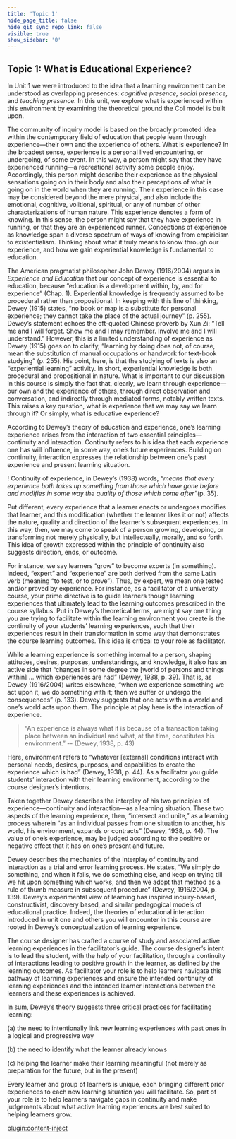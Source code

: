 ```yaml
---
title: 'Topic 1'
hide_page_title: false
hide_git_sync_repo_link: false
visible: true
show_sidebar: '0'
---
```


## Topic 1: What is Educational Experience?


In Unit 1 we were introduced to the idea that a learning environment can be understood as overlapping presences: *cognitive presence, social presence,* and *teaching presence.* In this unit, we explore what is experienced within this environment by examining the theoretical ground the CoI model is built upon.

The community of inquiry model is based on the broadly promoted idea within the contemporary field of education that people learn through experience—their own and the experience of others. What is experience? In the broadest sense, experience is a personal lived encountering, or undergoing, of some event. In this way, a person might say that they have experienced running—a recreational activity some people enjoy. Accordingly, this person might describe their experience as the physical sensations going on in their body and also their perceptions of what is going on in the world when they are running. Their experience in this case may be considered beyond the mere physical, and also include the emotional, cognitive, volitional, spiritual, or any of number of other characterizations of human nature. This experience denotes a form of knowing. In this sense, the person might say that they have experience in running, or that they are an experienced runner. Conceptions of experience as knowledge span a diverse spectrum of ways of knowing from empiricism to existentialism. Thinking about what it truly means to know through our experience, and how we gain experiential knowledge is fundamental to education.  

The American pragmatist philosopher John Dewey (1916/2004) argues in *Experience and Education* that our concept of experience is essential to education, because “education is a development within, by, and for experience” (Chap. 1). Experiential knowledge is frequently assumed to be procedural rather than propositional. In keeping with this line of thinking, Dewey (1915) states, “no book or map is a substitute for personal experience; they cannot take the place of the actual journey” (p. 255). Dewey’s statement echoes the oft-quoted Chinese proverb by Xun Zi: “Tell me and I will forget. Show me and I may remember. Involve me and I will understand.” However, this is a limited understanding of experience as Dewey (1915) goes on to clarify, “learning by doing does not, of course, mean the substitution of manual occupations or handwork for text-book studying” (p. 255). His point, here, is that the studying of texts is also an “experiential learning” activity. In short, experiential knowledge is both procedural and propositional in nature. What is important to our discussion in this course is simply the fact that, clearly, we learn through experience—our own and the experience of others, through direct observation and conversation, and indirectly through mediated forms, notably written texts. This raises a key question, what is experience that we may say we learn through it? Or simply, what is educative experience?

According to Dewey’s theory of education and experience, one’s learning experience arises from the interaction of two essential principles—continuity and interaction.  Continuity refers to his idea that each experience one has will influence, in some way, one’s future experiences. Building on continuity, interaction expresses the relationship between one’s past experience and present learning situation.

! Continuity of experience, in Dewey’s (1938) words, *“means that every experience both takes up something from those which have gone before and modifies in some way the quality of those which come after”*(p. 35).

Put different, every experience that a learner enacts or undergoes modifies that learner, and this modification (whether the learner likes it or not) affects the nature, quality and direction of the learner’s subsequent experiences. In this way, then, we may come to speak of a person growing, developing, or transforming not merely physically, but intellectually, morally, and so forth. This idea of growth expressed within the principle of continuity also suggests direction, ends, or outcome.

For instance, we say learners “grow” to become experts (in something). Indeed, “expert” and “experience” are both derived from the same Latin verb (meaning “to test, or to prove”). Thus, by expert, we mean one tested and/or proved by experience. For instance, as a facilitator of a university course, your prime directive is to guide learners though learning experiences that ultimately lead to the learning outcomes prescribed in the course syllabus. Put in Dewey’s theoretical terms, we might say one thing you are trying to facilitate within the learning environment you create is the continuity of your students’ learning experiences, such that their experiences result in their transformation in some way that demonstrates the course learning outcomes. This idea is critical to your role as facilitator.

While a learning experience is something internal to a person, shaping attitudes, desires, purposes, understandings, and knowledge, it also has an active side that “changes in some degree the [world of persons and things within] … which experiences are had” (Dewey, 1938, p. 39). That is, as Dewey (1916/2004) writes elsewhere, “when we experience something we act upon it, we do something with it; then we suffer or undergo the consequences” (p. 133). Dewey suggests that one acts within a world and one’s world acts upon them. The principle at play here is the interaction of experience.

> “An experience is always what it is because of a transaction taking place between an individual and what, at the time, constitutes his environment.” -- (Dewey, 1938, p. 43)

Here, environment refers to “whatever [external] conditions interact with personal needs, desires, purposes, and capabilities to create the experience which is had” (Dewey, 1938, p. 44). As a facilitator you guide students’ interaction with their learning environment, according to the course designer’s intentions.

Taken together Dewey describes the interplay of his two principles of experience—continuity and interaction—as a learning situation. These two aspects of the learning experience, then, “intersect and unite,” as a learning process wherein “as an individual passes from one situation to another, his world, his environment, expands or contracts” (Dewey, 1938, p. 44). The value of one’s experience, may be judged according to the positive or negative effect that it has on one’s present and future.

Dewey describes the mechanics of the interplay of continuity and interaction as a trial and error learning process. He states, “We simply do something, and when it fails, we do something else, and keep on trying till we hit upon something which works, and then we adopt that method as a rule of thumb measure in subsequent procedure” (Dewey, 1916/2004, p. 139). Dewey’s experimental view of learning has inspired inquiry-based, constructivist, discovery based, and similar pedagogical models of educational practice. Indeed, the theories of educational interaction introduced in unit one and others you will encounter in this course are rooted in Dewey’s conceptualization of learning experience.

The course designer has crafted a course of study and associated active learning experiences in the facilitator’s guide. The course designer’s intent is to lead the student, with the help of your facilitation, through a continuity of interactions leading to positive growth in the learner, as defined by the learning outcomes. As facilitator your role is to help learners navigate this pathway of learning experiences and ensure the intended continuity of learning experiences and the intended learner interactions between the learners and these experiences is achieved.

In sum, Dewey’s theory suggests three critical practices for facilitating learning:

(a) the need to intentionally link new learning experiences with past ones in a logical and progressive way

(b) the need to identify what the learner already knows

(c) helping the learner make their learning meaningful (not merely as preparation for the future, but in the present)

Every learner and group of learners is unique, each bringing different prior experiences to each new learning situation you will facilitate. So, part of your role is to help learners navigate gaps in continuity and make judgements about what active learning experiences are best suited to helping learners grow.

[plugin:content-inject](../_5-1)
